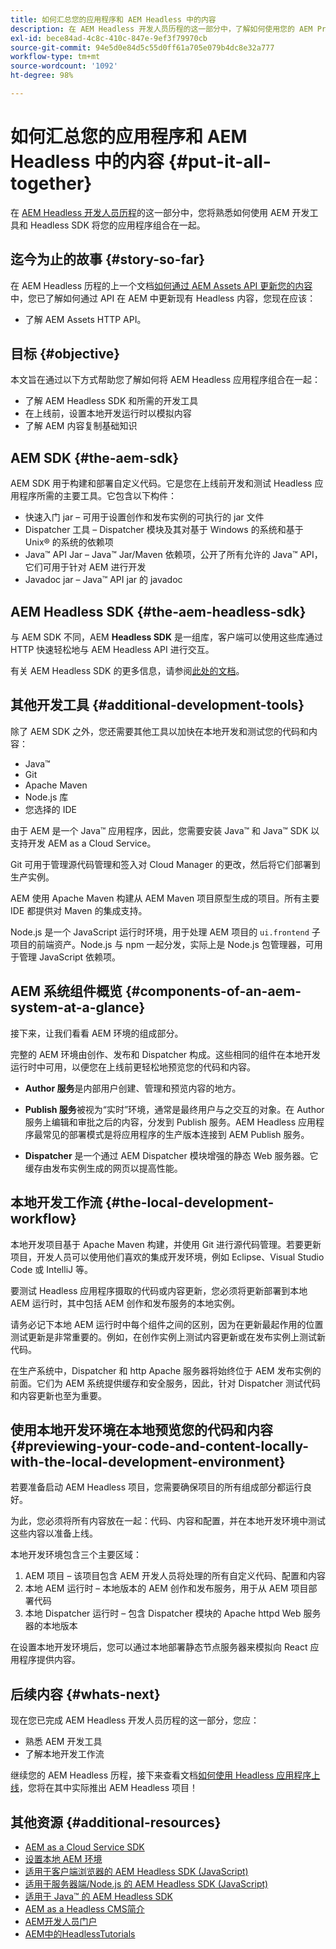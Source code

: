 ```yaml
---
title: 如何汇总您的应用程序和 AEM Headless 中的内容
description: 在 AEM Headless 开发人员历程的这一部分中，了解如何使用您的 AEM Project（包括内容片段）、GraphQL 调用、REST API 调用和您的应用程序，并为上线做好准备。
exl-id: bece84ad-4c8c-410c-847e-9ef3f79970cb
source-git-commit: 94e5d0e84d5c55d0ff61a705e079b4dc8e32a777
workflow-type: tm+mt
source-wordcount: '1092'
ht-degree: 98%

---
```


# 如何汇总您的应用程序和 AEM Headless 中的内容 {#put-it-all-together}

在 [AEM Headless 开发人员历程](overview.md)的这一部分中，您将熟悉如何使用 AEM 开发工具和 Headless SDK 将您的应用程序组合在一起。

## 迄今为止的故事 {#story-so-far}

在 AEM Headless 历程的上一个文档[如何通过 AEM Assets API 更新您的内容](update-your-content.md)中，您已了解如何通过 API 在 AEM 中更新现有 Headless 内容，您现在应该：

* 了解 AEM Assets HTTP API。

## 目标 {#objective}

本文旨在通过以下方式帮助您了解如何将 AEM Headless 应用程序组合在一起：

* 了解 AEM Headless SDK 和所需的开发工具
* 在上线前，设置本地开发运行时以模拟内容
* 了解 AEM 内容复制基础知识

## AEM SDK {#the-aem-sdk}

AEM SDK 用于构建和部署自定义代码。它是您在上线前开发和测试 Headless 应用程序所需的主要工具。它包含以下构件：

* 快速入门 jar – 可用于设置创作和发布实例的可执行的 jar 文件
* Dispatcher 工具 – Dispatcher 模块及其对基于 Windows 的系统和基于 Unix® 的系统的依赖项
* Java™ API Jar – Java™ Jar/Maven 依赖项，公开了所有允许的 Java™ API，它们可用于针对 AEM 进行开发
* Javadoc jar – Java™ API jar 的 javadoc

## AEM Headless SDK {#the-aem-headless-sdk}

与 AEM SDK 不同，AEM **Headless SDK** 是一组库，客户端可以使用这些库通过 HTTP 快速轻松地与 AEM Headless API 进行交互。

有关 AEM Headless SDK 的更多信息，请参阅[此处的文档](https://experienceleague.adobe.com/docs/experience-manager-learn/getting-started-with-aem-headless/how-to/aem-headless-sdk.html)。

## 其他开发工具 {#additional-development-tools}

除了 AEM SDK 之外，您还需要其他工具以加快在本地开发和测试您的代码和内容：

* Java™
* Git
* Apache Maven
* Node.js 库
* 您选择的 IDE

由于 AEM 是一个 Java™ 应用程序，因此，您需要安装 Java™ 和 Java™ SDK 以支持开发 AEM as a Cloud Service。

Git 可用于管理源代码管理和签入对 Cloud Manager 的更改，然后将它们部署到生产实例。

AEM 使用 Apache Maven 构建从 AEM Maven 项目原型生成的项目。所有主要 IDE 都提供对 Maven 的集成支持。

Node.js 是一个 JavaScript 运行时环境，用于处理 AEM 项目的 `ui.frontend` 子项目的前端资产。Node.js 与 npm 一起分发，实际上是 Node.js 包管理器，可用于管理 JavaScript 依赖项。

## AEM 系统组件概览 {#components-of-an-aem-system-at-a-glance}

接下来，让我们看看 AEM 环境的组成部分。

完整的 AEM 环境由创作、发布和 Dispatcher 构成。这些相同的组件在本地开发运行时中可用，以便您在上线前更轻松地预览您的代码和内容。

* **Author 服务**&#x200B;是内部用户创建、管理和预览内容的地方。

* **Publish 服务**&#x200B;被视为“实时”环境，通常是最终用户与之交互的对象。在 Author 服务上编辑和审批之后的内容，分发到 Publish 服务。AEM Headless 应用程序最常见的部署模式是将应用程序的生产版本连接到 AEM Publish 服务。

* **Dispatcher** 是一个通过 AEM Dispatcher 模块增强的静态 Web 服务器。它缓存由发布实例生成的网页以提高性能。

## 本地开发工作流 {#the-local-development-workflow}

本地开发项目基于 Apache Maven 构建，并使用 Git 进行源代码管理。若要更新项目，开发人员可以使用他们喜欢的集成开发环境，例如 Eclipse、Visual Studio Code 或 IntelliJ 等。

要测试 Headless 应用程序摄取的代码或内容更新，您必须将更新部署到本地 AEM 运行时，其中包括 AEM 创作和发布服务的本地实例。

请务必记下本地 AEM 运行时中每个组件之间的区别，因为在更新最起作用的位置测试更新是非常重要的。例如，在创作实例上测试内容更新或在发布实例上测试新代码。

在生产系统中，Dispatcher 和 http Apache 服务器将始终位于 AEM 发布实例的前面。它们为 AEM 系统提供缓存和安全服务，因此，针对 Dispatcher 测试代码和内容更新也至为重要。

## 使用本地开发环境在本地预览您的代码和内容 {#previewing-your-code-and-content-locally-with-the-local-development-environment}

若要准备启动 AEM Headless 项目，您需要确保项目的所有组成部分都运行良好。

为此，您必须将所有内容放在一起：代码、内容和配置，并在本地开发环境中测试这些内容以准备上线。

本地开发环境包含三个主要区域：

1. AEM 项目 – 该项目包含 AEM 开发人员将处理的所有自定义代码、配置和内容
1. 本地 AEM 运行时 – 本地版本的 AEM 创作和发布服务，用于从 AEM 项目部署代码
1. 本地 Dispatcher 运行时 – 包含 Dispatcher 模块的 Apache httpd Web 服务器的本地版本

在设置本地开发环境后，您可以通过本地部署静态节点服务器来模拟向 React 应用程序提供内容。

<!-- THIS TOPIC IS 404. IT DOES NOT APPEAR IN THE TOC OR ANYWHERE ELSE To get a more in-depth look at setting up a local development environment and all dependencies needed for content preview, see [Production Deployment documentation](https://experienceleague.adobe.com/docs/experience-manager-learn/headless-tutorial/graphql/multi-step/production-deployment.html). -->

## 后续内容 {#whats-next}

现在您已完成 AEM Headless 开发人员历程的这一部分，您应：

* 熟悉 AEM 开发工具
* 了解本地开发工作流

继续您的 AEM Headless 历程，接下来查看文档[如何使用 Headless 应用程序上线](/help/journey-headless/developer/go-live.md)，您将在其中实际推出 AEM Headless 项目！

## 其他资源 {#additional-resources}

* [AEM as a Cloud Service SDK](/help/implementing/developing/introduction/aem-as-a-cloud-service-sdk.md)
* [设置本地 AEM 环境](https://experienceleague.adobe.com/docs/experience-manager-learn/foundation/development/set-up-a-local-aem-development-environment.html?lang=zh-Hans)
* [适用于客户端浏览器的 AEM Headless SDK (JavaScript)](https://github.com/adobe/aem-headless-client-js)
* [适用于服务器端/Node.js 的 AEM Headless SDK (JavaScript)](https://github.com/adobe/aem-headless-client-nodejs)
* [适用于 Java™ 的 AEM Headless SDK](https://github.com/adobe/aem-headless-client-java)
* [AEM as a Headless CMS简介](/help/headless/introduction.md)
* [AEM开发人员门户](https://experienceleague.adobe.com/landing/experience-manager/headless/developer.html?lang=zh-Hans)
* [AEM中的HeadlessTutorials](https://experienceleague.adobe.com/docs/experience-manager-learn/getting-started-with-aem-headless/overview.html?lang=zh-Hans)
